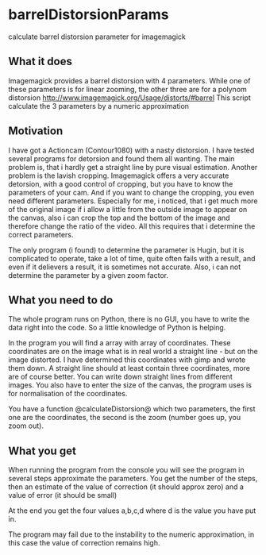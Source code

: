 barrelDistorsionParams
======================

calculate barrel distorsion parameter for imagemagick

What it does
------------

Imagemagick provides a barrel distorsion with 4 parameters. While one of these parameters is for linear zooming, the other three are for a polynom distorsion
http://www.imagemagick.org/Usage/distorts/#barrel
This script calculate the 3 parameters by a numeric approximation

Motivation
----------

I have got a Actioncam (Contour1080) with a nasty distorsion. I have tested several programs for detorsion and found them all wanting.
The main problem is, that i hardly get a straight line by pure visual estimation. Another problem is the lavish cropping.
Imagemagick offers a very accurate detorsion, with a good control of cropping, but you have to know the parameters of your cam. And if you want to change the cropping, you even need different parameters. Especially for me, i noticed, that i get much more of the original image if i allow a little from the outside image to appear on the canvas, also i can crop the top and the bottom of the image and therefore change the ratio of the video.
All this requires that i determine the correct parameters.

The only program (i found) to determine the parameter is Hugin, but it is complicated to operate, take a lot of time, quite often fails with a result, and even if it delievers a result, it is sometimes not accurate. Also, i can not determine the parameter by a given zoom factor.

What you need to do
-------------------

The whole program runs on Python, there is no GUI, you have to write the data right into the code.
So a little knowledge of Python is helping.

In the program you will find a array with array of coordinates. These coordinates are on the image what is in real world a straight line - but on the image distorted. I have determined this coordinates with gimp and wrote them down. A straight line should at least contain three coordinates, more are of course better. You can write down straight lines from different images.
You also have to enter the size of the canvas, the program uses is for normalisation of the coordinates.

You have a function @calculateDistorsion@ which two parameters, the first one are the coordinates, the second is the zoom (number goes up, you zoom out).

What you get
------------

When running the program from the console you will see the program in several steps approximate the parameters.
You get the number of the steps, then an estimate of the value of correction (it should approx zero) and a value of error (it should be small)

At the end you get the four values a,b,c,d where d is the value you have put in.

The program may fail due to the instability to the numeric approximation, in this case the value of correction remains high.


